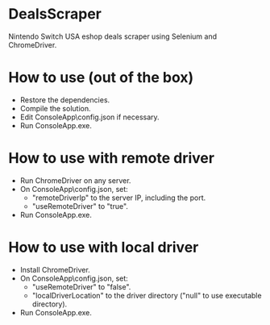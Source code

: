 # DealsScraper

Nintendo Switch USA eshop deals scraper using Selenium and ChromeDriver.

# How to use (out of the box)

-   Restore the dependencies.
-   Compile the solution.
-   Edit ConsoleApp\config.json if necessary.
-   Run ConsoleApp.exe.

# How to use with remote driver

-   Run ChromeDriver on any server.
-   On ConsoleApp\config.json, set:
    -   "remoteDriverIp" to the server IP, including the port.
    -   "useRemoteDriver" to "true".
-   Run ConsoleApp.exe.

# How to use with local driver

-   Install ChromeDriver.
-   On ConsoleApp\config.json, set:
    -   "useRemoteDriver" to "false".
    -   "localDriverLocation" to the driver directory ("null" to use executable directory).
-   Run ConsoleApp.exe.

